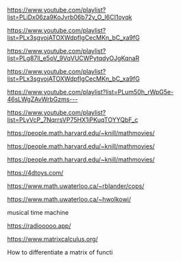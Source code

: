 https://www.youtube.com/playlist?list=PLiDx06za9KoJvrb06b72y_O_I6CI1oyqk

https://www.youtube.com/playlist?list=PLx3sgvojATOXWdpfIgCecMKn_bC_xa9fG


https://www.youtube.com/playlist?list=PLg87ll_e5oV_9VqVUCWPytqdyOJgKqnaR




https://www.youtube.com/playlist?list=PLx3sgvojATOXWdpfIgCecMKn_bC_xa9fG



https://www.youtube.com/playlist?list=PLum50h_rWpG5e-46sLWgZAvWrbGzms---


https://www.youtube.com/playlist?list=PLyVcP_7NqrrsVP75HX1iPKuqTOYYQbF_c

https://people.math.harvard.edu/~knill/mathmovies/




https://people.math.harvard.edu/~knill/mathmovies/

https://people.math.harvard.edu/~knill/mathmovies/

https://4dtoys.com/

https://www.math.uwaterloo.ca/~rblander/cops/

https://www.math.uwaterloo.ca/~hwolkowi/

musical time machine

https://radiooooo.app/

https://www.matrixcalculus.org/

How to differentiate a matrix of functi
